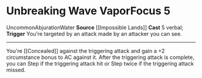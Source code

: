 ﻿---
actions: '[reaction]'
area: null
bloodline: null
component:
- Verbal
cost: null
deity: null
domain: null
duration: null
element: Water
heighten: null
heighten_level: '5'
id: '1249'
lesson: null
level: '5'
mystery: null
name: Unbreaking Wave Vapor
patron_theme: null
range: null
rarity: Uncommon
requirement: null
saving_throw: null
school: Abjuration
source: '[[DATABASE/source/Impossible Lands|Impossible Lands]]'
target: null
tradition: null
trait:
- '[[DATABASE/trait/Abjuration|Abjuration]]'
- '[[DATABASE/trait/Uncommon|Uncommon]]'
- '[[DATABASE/trait/Water|Water]]'
trigger: You're targeted by an attack made by an attacker you can see.
type: Focus

---
# Unbreaking Wave Vapor<span class="item-type">Focus 5</span>

<span class="trait-uncommon item-trait">Uncommon</span><span class="item-trait">Abjuration</span><span class="item-trait">Water</span>
**Source** [[Impossible Lands]]
**Cast** <span class="action-icon">5</span> verbal; **Trigger** You're targeted by an attack made by an attacker you can see.

---
You're [[Concealed]] against the triggering attack and gain a +2 circumstance bonus to AC against it. After the triggering attack is complete, you can Step if the triggering attack hit or Step twice if the triggering attack missed.